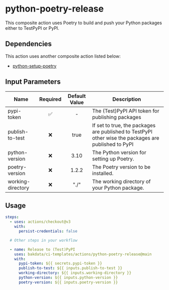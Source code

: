 # python-poetry-release

This composite action uses Poetry to build and push your Python packages either to TestPyPI or PyPI.

## Dependencies

This action uses another composite action listed below:

- [python-setup-poetry](https://github.com/bakdata/ci-templates/tree/main/actions/python-setup-poetry)

## Input Parameters

| Name              | Required | Default Value | Description                                                                                          |
| ----------------- | :------: | :-----------: | ---------------------------------------------------------------------------------------------------- |
| pypi-token        |    ✅    |       -       | The (Test)PyPI API token for publishing packages                                                     |
| publish-to-test   |    ❌    |     true      | If set to true, the packages are published to TestPyPI other wise the packages are published to PyPI |
| python-version    |    ❌    |     3.10      | The Python version for setting up Poetry.                                                            |
| poetry-version    |    ❌    |     1.2.2     | The Poetry version to be installed.                                                                  |
| working-directory |    ❌    |     "./"      | The working directory of your Python package.                                                        |

## Usage

```yaml
steps:
  - uses: actions/checkout@v3
    with:
      persist-credentials: false

  # Other steps in your workflow

  - name: Release to (Test)PyPI
    uses: bakdata/ci-templates/actions/python-poetry-release@main
    with:
      pypi-token: ${{ secrets.pypi-token }}
      publish-to-test: ${{ inputs.publish-to-test }}
      working-directory: ${{ inputs.working-directory }}
      python-version: ${{ inputs.python-version }}
      poetry-version: ${{ inputs.poetry-version }}
```
